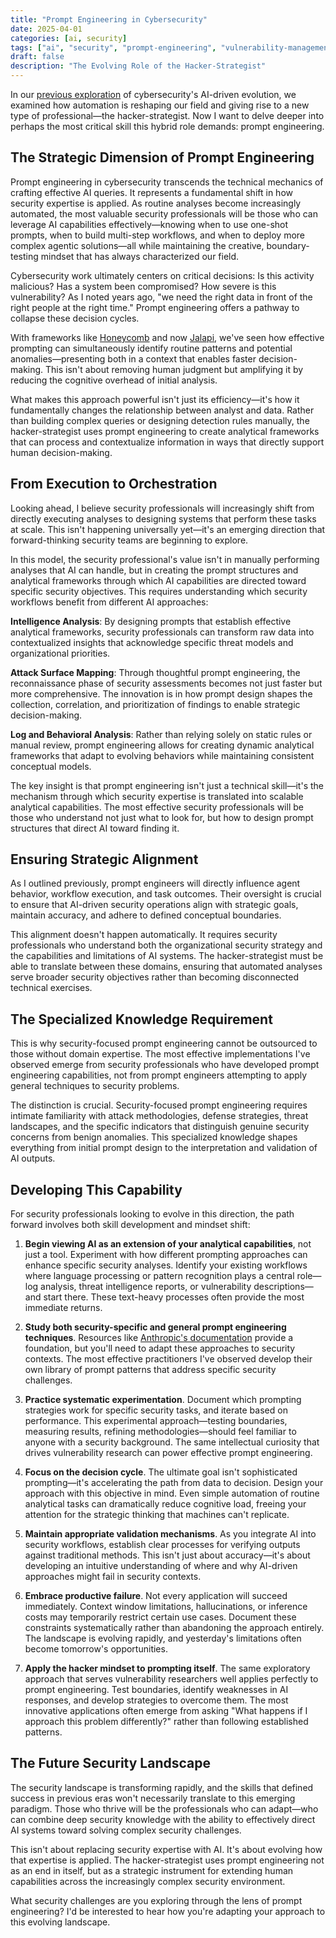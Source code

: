 ```yaml
---
title: "Prompt Engineering in Cybersecurity"
date: 2025-04-01
categories: [ai, security]
tags: ["ai", "security", "prompt-engineering", "vulnerability-management"]
draft: false
description: "The Evolving Role of the Hacker-Strategist"
---
```


[](https://substackcdn.com/image/fetch/f_auto,q_auto:good,fl_progressive:steep/https%3A%2F%2Fsubstack-post-media.s3.amazonaws.com%2Fpublic%2Fimages%2F191914b6-1335-4061-9ece-4a9384e4dca0_1536x1024.png)In our [previous exploration](https://substack.com/home/post/p-160040217) of cybersecurity's AI-driven evolution, we examined how automation is reshaping our field and giving rise to a new type of professional—the hacker-strategist. Now I want to delve deeper into perhaps the most critical skill this hybrid role demands: prompt engineering.

## The Strategic Dimension of Prompt Engineering

Prompt engineering in cybersecurity transcends the technical mechanics of crafting effective AI queries. It represents a fundamental shift in how security expertise is applied. As routine analyses become increasingly automated, the most valuable security professionals will be those who can leverage AI capabilities effectively—knowing when to use one-shot prompts, when to build multi-step workflows, and when to deploy more complex agentic solutions—all while maintaining the creative, boundary-testing mindset that has always characterized our field.

Cybersecurity work ultimately centers on critical decisions: Is this activity malicious? Has a system been compromised? How severe is this vulnerability? As I noted years ago, "we need the right data in front of the right people at the right time." Prompt engineering offers a pathway to collapse these decision cycles.

With frameworks like [Honeycomb](https://github.com/nickpending/honeycomb) and now [Jalapi](https://github.com/nickpending/jalapi), we've seen how effective prompting can simultaneously identify routine patterns and potential anomalies—presenting both in a context that enables faster decision-making. This isn't about removing human judgment but amplifying it by reducing the cognitive overhead of initial analysis.

What makes this approach powerful isn't just its efficiency—it's how it fundamentally changes the relationship between analyst and data. Rather than building complex queries or designing detection rules manually, the hacker-strategist uses prompt engineering to create analytical frameworks that can process and contextualize information in ways that directly support human decision-making.

## From Execution to Orchestration

Looking ahead, I believe security professionals will increasingly shift from directly executing analyses to designing systems that perform these tasks at scale. This isn't happening universally yet—it's an emerging direction that forward-thinking security teams are beginning to explore.

In this model, the security professional's value isn't in manually performing analyses that AI can handle, but in creating the prompt structures and analytical frameworks through which AI capabilities are directed toward specific security objectives. This requires understanding which security workflows benefit from different AI approaches:

**Intelligence Analysis**: By designing prompts that establish effective analytical frameworks, security professionals can transform raw data into contextualized insights that acknowledge specific threat models and organizational priorities.

**Attack Surface Mapping**: Through thoughtful prompt engineering, the reconnaissance phase of security assessments becomes not just faster but more comprehensive. The innovation is in how prompt design shapes the collection, correlation, and prioritization of findings to enable strategic decision-making.

**Log and Behavioral Analysis**: Rather than relying solely on static rules or manual review, prompt engineering allows for creating dynamic analytical frameworks that adapt to evolving behaviors while maintaining consistent conceptual models.

The key insight is that prompt engineering isn't just a technical skill—it's the mechanism through which security expertise is translated into scalable analytical capabilities. The most effective security professionals will be those who understand not just what to look for, but how to design prompt structures that direct AI toward finding it.

## Ensuring Strategic Alignment

As I outlined previously, prompt engineers will directly influence agent behavior, workflow execution, and task outcomes. Their oversight is crucial to ensure that AI-driven security operations align with strategic goals, maintain accuracy, and adhere to defined conceptual boundaries.

This alignment doesn't happen automatically. It requires security professionals who understand both the organizational security strategy and the capabilities and limitations of AI systems. The hacker-strategist must be able to translate between these domains, ensuring that automated analyses serve broader security objectives rather than becoming disconnected technical exercises.

## The Specialized Knowledge Requirement

[](https://substackcdn.com/image/fetch/f_auto,q_auto:good,fl_progressive:steep/https%3A%2F%2Fsubstack-post-media.s3.amazonaws.com%2Fpublic%2Fimages%2F255ab57e-1c3e-4d0e-8eb8-b22b2d6f28f6_1536x1024.png)This is why security-focused prompt engineering cannot be outsourced to those without domain expertise. The most effective implementations I've observed emerge from security professionals who have developed prompt engineering capabilities, not from prompt engineers attempting to apply general techniques to security problems.

The distinction is crucial. Security-focused prompt engineering requires intimate familiarity with attack methodologies, defense strategies, threat landscapes, and the specific indicators that distinguish genuine security concerns from benign anomalies. This specialized knowledge shapes everything from initial prompt design to the interpretation and validation of AI outputs.

## Developing This Capability

[](https://substackcdn.com/image/fetch/f_auto,q_auto:good,fl_progressive:steep/https%3A%2F%2Fsubstack-post-media.s3.amazonaws.com%2Fpublic%2Fimages%2F59f59e03-0bf8-4032-a816-5be12a31e537_1536x1024.png)For security professionals looking to evolve in this direction, the path forward involves both skill development and mindset shift:

1. **Begin viewing AI as an extension of your analytical capabilities**, not just a tool. Experiment with how different prompting approaches can enhance specific security analyses. Identify your existing workflows where language processing or pattern recognition plays a central role—log analysis, threat intelligence reports, or vulnerability descriptions—and start there. These text-heavy processes often provide the most immediate returns.

2. **Study both security-specific and general prompt engineering techniques**. Resources like [Anthropic's documentation](https://docs.anthropic.com/claude/docs/prompt-engineering) provide a foundation, but you'll need to adapt these approaches to security contexts. The most effective practitioners I've observed develop their own library of prompt patterns that address specific security challenges.

3. **Practice systematic experimentation**. Document which prompting strategies work for specific security tasks, and iterate based on performance. This experimental approach—testing boundaries, measuring results, refining methodologies—should feel familiar to anyone with a security background. The same intellectual curiosity that drives vulnerability research can power effective prompt engineering.

4. **Focus on the decision cycle**. The ultimate goal isn't sophisticated prompting—it's accelerating the path from data to decision. Design your approach with this objective in mind. Even simple automation of routine analytical tasks can dramatically reduce cognitive load, freeing your attention for the strategic thinking that machines can't replicate.

5. **Maintain appropriate validation mechanisms**. As you integrate AI into security workflows, establish clear processes for verifying outputs against traditional methods. This isn't just about accuracy—it's about developing an intuitive understanding of where and why AI-driven approaches might fail in security contexts.

6. **Embrace productive failure**. Not every application will succeed immediately. Context window limitations, hallucinations, or inference costs may temporarily restrict certain use cases. Document these constraints systematically rather than abandoning the approach entirely. The landscape is evolving rapidly, and yesterday's limitations often become tomorrow's opportunities.

7. **Apply the hacker mindset to prompting itself**. The same exploratory approach that serves vulnerability researchers well applies perfectly to prompt engineering. Test boundaries, identify weaknesses in AI responses, and develop strategies to overcome them. The most innovative applications often emerge from asking "What happens if I approach this problem differently?" rather than following established patterns.

## The Future Security Landscape

The security landscape is transforming rapidly, and the skills that defined success in previous eras won't necessarily translate to this emerging paradigm. Those who thrive will be the professionals who can adapt—who can combine deep security knowledge with the ability to effectively direct AI systems toward solving complex security challenges.

This isn't about replacing security expertise with AI. It's about evolving how that expertise is applied. The hacker-strategist uses prompt engineering not as an end in itself, but as a strategic instrument for extending human capabilities across the increasingly complex security environment.

What security challenges are you exploring through the lens of prompt engineering? I'd be interested to hear how you're adapting your approach to this evolving landscape.
